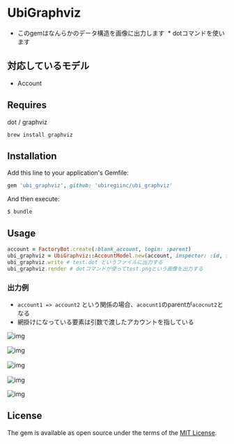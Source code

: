 # UbiGraphviz
* このgemはなんらかのデータ構造を画像に出力します
  * dotコマンドを使います

## 対応しているモデル
* Account

## Requires
dot / graphviz

`brew install graphviz`

## Installation

Add this line to your application's Gemfile:

```ruby
gem 'ubi_graphviz', github: 'ubiregiinc/ubi_graphviz'
```

And then execute:

    $ bundle

## Usage
```ruby
account = FactoryBot.create(:blank_account, login: :parent)
ubi_graphviz = UbiGraphviz::AccountModel.new(account, inspector: :id, filename: 'test')
ubi_graphviz.write # test.dot というファイルに出力する
ubi_graphviz.render # dotコマンドが使ってtest.pngという画像を出力する
```

### 出力例
* `account1 => account2` という関係の場合、`acocunt1`のparentが`acocnut2`となる
* 網掛けになっている要素は引数で渡したアカウントを指している

![img](https://github.com/ubiregiinc/ubi_graphviz/blob/img/images/2parent_3sou.png "img")

![img](https://github.com/ubiregiinc/ubi_graphviz/blob/img/images/all_mutal_lini_4sou.png "img")　　

![img](https://github.com/ubiregiinc/ubi_graphviz/blob/img/images/simple_3sou.png "img")　　

![img](https://github.com/ubiregiinc/ubi_graphviz/blob/img/images/simple_mutal_link.png "img")　　

![img](https://github.com/ubiregiinc/ubi_graphviz/blob/img/images/yoko_2sou.png "img")

## License

The gem is available as open source under the terms of the [MIT License](https://opensource.org/licenses/MIT).
